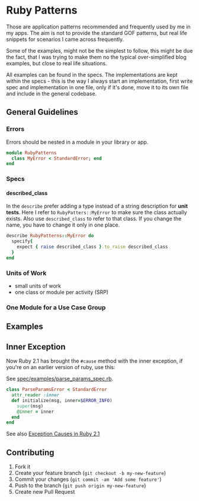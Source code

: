 Ruby Patterns
=============

Those are application patterns recommended and frequently used by me in my apps. The aim is not to provide the standard GOF patterns, but real life snippets for scenarios I came across frequently. 

Some of the examples, might not be the simplest to follow, this might be due the fact, that I was trying to make them no the typical over-simplified blog examples, but close to real life situations.

All examples can be found in the specs. The implementations are kept within the specs - this is the way I always start an implementation, first write spec and implementation in one file, only if it's done, move it to its own file and include in the general codebase.

## General Guidelines
### Errors
Errors should be nested in a module in your library or app.

```ruby
module RubyPatterns
  class MyError < StandardError; end
end
```

### Specs

#### described_class
In the `describe` prefer adding a type instead of a string description for __unit tests__. Here I refer to `RubyPatters::MyError` to make sure the class actually exists. Also use `described_class` to refer to that class. If you change the name, you have to change it only in one place.

```ruby
describe RubyPatterns::MyError do
  specify{
    expect { raise described_class }.to_raise described_class
  }
end
```

### Units of Work
 * small units of work
 * one class or module per activity (SRP)

### One Module for a Use Case Group

## Examples

## Inner Exception
Now Ruby 2.1 has brought the `#cause` method with the inner exception, if you're on an earlier version of ruby, use this:

See [spec/examples/parse_params_spec.rb](spec/examples/parse_params_spec.rb).

```ruby
class ParseParamsError < StandardError
  attr_reader :inner
  def initialize(msg, inner=$ERROR_INFO)
    super(msg)
    @inner = inner
  end
end
```

See also [Exception Causes in Ruby 2.1](http://devblog.avdi.org/2013/12/25/exception-causes-in-ruby-2-1/)

## Contributing

1. Fork it
2. Create your feature branch (`git checkout -b my-new-feature`)
3. Commit your changes (`git commit -am 'Add some feature'`)
4. Push to the branch (`git push origin my-new-feature`)
5. Create new Pull Request
